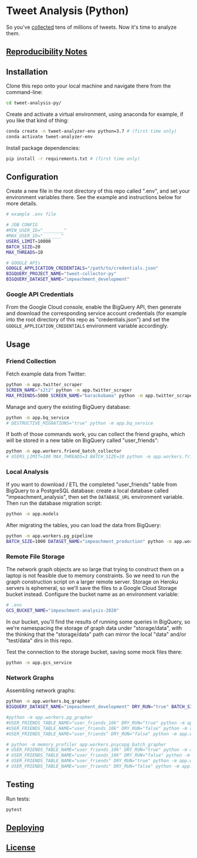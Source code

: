 
# Tweet Analysis (Python)

So you've [collected](https://github.com/zaman-lab/tweet-collection-py) tens of millions of tweets. Now it's time to analyze them.

## [Reproducibility Notes](NOTES.md)

## Installation

Clone this repo onto your local machine and navigate there from the command-line:

```sh
cd tweet-analysis-py/
```

Create and activate a virtual environment, using anaconda for example, if you like that kind of thing:

```sh
conda create -n tweet-analyzer-env python=3.7 # (first time only)
conda activate tweet-analyzer-env
```

Install package dependencies:

```sh
pip install -r requirements.txt # (first time only)
```

## Configuration

Create a new file in the root directory of this repo called ".env", and set your environment variables there. See the example and instructions below for more details.

```sh
# example .env file

# JOB CONFIG
#MIN_USER_ID="________"
#MAX_USER_ID="_______"
USERS_LIMIT=10000
BATCH_SIZE=20
MAX_THREADS=10

# GOOGLE APIs
GOOGLE_APPLICATION_CREDENTIALS="/path/to/credentials.json"
BIGQUERY_PROJECT_NAME="tweet-collector-py"
BIGQUERY_DATASET_NAME="impeachment_development"
```

### Google API Credentials

From the Google Cloud console, enable the BigQuery API, then generate and download the corresponding service account credentials (for example into the root directory of this repo as "credentials.json") and set the `GOOGLE_APPLICATION_CREDENTIALS` environment variable accordingly.

## Usage

### Friend Collection

Fetch example data from Twitter:

```sh
python -m app.twitter_scraper
SCREEN_NAME="s2t2" python -m app.twitter_scraper
MAX_FRIENDS=5000 SCREEN_NAME="barackobama" python -m app.twitter_scraper
```

Manage and query the existing BigQuery database:

```sh
python -m app.bq_service
# DESTRUCTIVE_MIGRATIONS="true" python -m app.bq_service
```

If both of those commands work, you can collect the friend graphs, which will be stored in a new table on BigQuery called "user_friends":

```sh
python -m app.workers.friend_batch_collector
# USERS_LIMIT=100 MAX_THREADS=3 BATCH_SIZE=10 python -m app.workers.friend_batch_collector
```

### Local Analysis

If you want to download / ETL the completed "user_friends" table from BigQuery to a PostgreSQL database: create a local database called "impeachment_analysis", then set the `DATABASE_URL` environment variable. Then run the database migration script:

```sh
python -m app.models
```

After migrating the tables, you can load the data from BigQuery:

```sh
python -m app.workers.pg_pipeline
BATCH_SIZE=1000 DATASET_NAME="impeachment_production" python -m app.workers.pg_pipeline
```

### Remote File Storage

The network graph objects are so large that trying to construct them on a laptop is not feasible due to memory constraints. So we need to run the graph construction script on a larger remote server. Storage on Heroku servers is ephemeral, so we'll save the files to a Google Cloud Storage bucket instead. Configure the bucket name as an environment variable:

```sh
# .env
GCS_BUCKET_NAME="impeachment-analysis-2020"
```

In our bucket, you'll find the results of running some queries in BigQuery, so we're namespacing the storage of graph data under "storage/data", with the thinking that the "storage/data" path can mirror the local "data" and/or "test/data" dirs in this repo.

Test the connection to the storage bucket, saving some mock files there:

```sh
python -m app.gcs_service
```

### Network Graphs

Assembling network graphs:

```sh
python -m app.workers.bq_grapher
BIGQUERY_DATASET_NAME="impeachment_development" DRY_RUN="true" BATCH_SIZE=400 python app.workers.bq_grapher

#python -m app.workers.pg_grapher
#USER_FRIENDS_TABLE_NAME="user_friends_10k" DRY_RUN="true" python -m app.workers.pg_grapher
#USER_FRIENDS_TABLE_NAME="user_friends_10k" DRY_RUN="false" python -m app.workers.pg_grapher
#USER_FRIENDS_TABLE_NAME="user_friends" DRY_RUN="false" python -m app.workers.pg_grapher

# python -m memory_profiler app.workers.psycopg_batch_grapher
# USER_FRIENDS_TABLE_NAME="user_friends_10k" DRY_RUN="true" python -m app.workers.psycopg_batch_grapher
# USER_FRIENDS_TABLE_NAME="user_friends_10k" DRY_RUN="false" python -m app.workers.psycopg_batch_grapher
# USER_FRIENDS_TABLE_NAME="user_friends" DRY_RUN="true" python -m app.workers.psycopg_batch_grapher
# USER_FRIENDS_TABLE_NAME="user_friends" DRY_RUN="false" python -m app.workers.psycopg_batch_grapher
```




## Testing

Run tests:

```sh
pytest
```

## [Deploying](/DEPLOYING.md)

## [License](/LICENSE.md)

